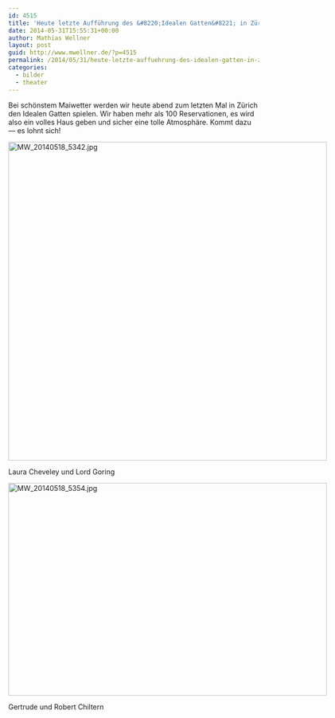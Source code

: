 ```yaml
---
id: 4515
title: 'Heute letzte Aufführung des &#8220;Idealen Gatten&#8221; in Zürich'
date: 2014-05-31T15:55:31+00:00
author: Mathias Wellner
layout: post
guid: http://www.mwellner.de/?p=4515
permalink: /2014/05/31/heute-letzte-auffuehrung-des-idealen-gatten-in-zuerich/
categories:
  - bilder
  - theater
---
```

Bei schönstem Maiwetter werden wir heute abend zum letzten Mal in Zürich den Idealen Gatten spielen. Wir haben mehr als 100 Reservationen, es wird also ein volles Haus geben und sicher eine tolle Atmosphäre. Kommt dazu &#8212; es lohnt sich!

<div style="width: 650px" class="wp-caption aligncenter">
  <a href="https://www.flickr.com/photos/mwellner/14052321778" title="MW_20140518_5342.jpg by mathias wellner, on Flickr"><img src="https://farm3.staticflickr.com/2931/14052321778_ce0a307601_z.jpg" width="640" height="640" alt="MW_20140518_5342.jpg" /></a>
  
  <p class="wp-caption-text">
    Laura Cheveley und Lord Goring<br />
  </p>
</div>

<div style="width: 650px" class="wp-caption aligncenter">
  <a href="https://www.flickr.com/photos/mwellner/14052350469" title="MW_20140518_5354.jpg by mathias wellner, on Flickr"><img src="https://farm3.staticflickr.com/2916/14052350469_f89667fd6d_z.jpg" width="640" height="427" alt="MW_20140518_5354.jpg" /></a>
  
  <p class="wp-caption-text">
    Gertrude und Robert Chiltern<br />
  </p>
</div>